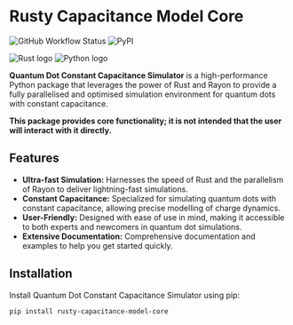 # Rusty Capacitance Model Core

![GitHub Workflow Status](https://github.com/b-vanstraaten/rusty_capacitance_model_core/workflows/CI/badge.svg)
![PyPI](https://img.shields.io/pypi/v/rusty-capacitance-model-core)

![Rust logo](https://www.rust-lang.org/static/images/rust-logo-blk.svg)
![Python logo](https://s3.dualstack.us-east-2.amazonaws.com/pythondotorg-assets/media/files/python-logo-only.svg)

**Quantum Dot Constant Capacitance Simulator** is a high-performance Python package that leverages the power of Rust and Rayon to provide a fully parallelised and optimised simulation environment for quantum dots with constant capacitance.

**This package provides core functionality; it is not intended that the user will interact with it directly.**

## Features

- **Ultra-fast Simulation:** Harnesses the speed of Rust and the parallelism of Rayon to deliver lightning-fast simulations.
- **Constant Capacitance:** Specialized for simulating quantum dots with constant capacitance, allowing precise modelling of charge dynamics.
- **User-Friendly:** Designed with ease of use in mind, making it accessible to both experts and newcomers in quantum dot simulations.
- **Extensive Documentation:** Comprehensive documentation and examples to help you get started quickly.

## Installation

Install Quantum Dot Constant Capacitance Simulator using pip:

```bash
pip install rusty-capacitance-model-core
```
